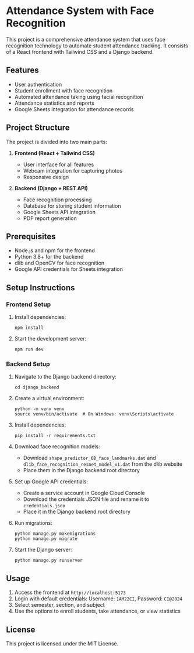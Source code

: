 # Attendance System with Face Recognition

This project is a comprehensive attendance system that uses face recognition technology to automate student attendance tracking. It consists of a React frontend with Tailwind CSS and a Django backend.

## Features

- User authentication
- Student enrollment with face recognition
- Automated attendance taking using facial recognition
- Attendance statistics and reports
- Google Sheets integration for attendance records

## Project Structure

The project is divided into two main parts:

1. **Frontend (React + Tailwind CSS)**
   - User interface for all features
   - Webcam integration for capturing photos
   - Responsive design

2. **Backend (Django + REST API)**
   - Face recognition processing
   - Database for storing student information
   - Google Sheets API integration
   - PDF report generation

## Prerequisites

- Node.js and npm for the frontend
- Python 3.8+ for the backend
- dlib and OpenCV for face recognition
- Google API credentials for Sheets integration

## Setup Instructions

### Frontend Setup

1. Install dependencies:
   ```
   npm install
   ```

2. Start the development server:
   ```
   npm run dev
   ```

### Backend Setup

1. Navigate to the Django backend directory:
   ```
   cd django_backend
   ```

2. Create a virtual environment:
   ```
   python -m venv venv
   source venv/bin/activate  # On Windows: venv\Scripts\activate
   ```

3. Install dependencies:
   ```
   pip install -r requirements.txt
   ```

4. Download face recognition models:
   - Download `shape_predictor_68_face_landmarks.dat` and `dlib_face_recognition_resnet_model_v1.dat` from the dlib website
   - Place them in the Django backend root directory

5. Set up Google API credentials:
   - Create a service account in Google Cloud Console
   - Download the credentials JSON file and rename it to `credentials.json`
   - Place it in the Django backend root directory

6. Run migrations:
   ```
   python manage.py makemigrations
   python manage.py migrate
   ```

7. Start the Django server:
   ```
   python manage.py runserver
   ```

## Usage

1. Access the frontend at `http://localhost:5173`
2. Login with default credentials: Username: `1AM22CI`, Password: `CI@2024`
3. Select semester, section, and subject
4. Use the options to enroll students, take attendance, or view statistics

## License

This project is licensed under the MIT License.